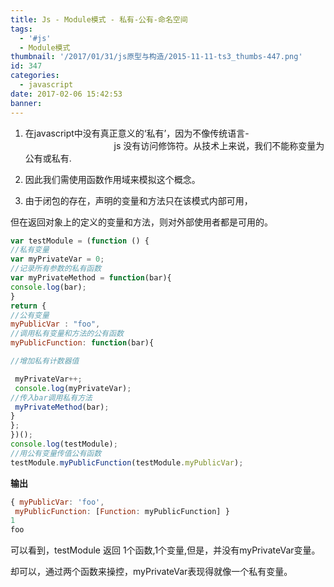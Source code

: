 ```yaml
---
title: Js - Module模式 - 私有-公有-命名空间
tags:
  - '#js'
  - Module模式
thumbnail: '/2017/01/31/js原型与构造/2015-11-11-ts3_thumbs-447.png'
id: 347
categories:
  - javascript
date: 2017-02-06 15:42:53
banner:
---
```



1.  在javascript中没有真正意义的‘私有’，因为不像传统语言-                                                                   js 没有访问修饰符。从技术上来说，我们不能称变量为公有或私有.</p>
2.  因此我们需使用函数作用域来模拟这个概念。

3.  由于闭包的存在，声明的变量和方法只在该模式内部可用，


<!-- more -->

但在返回对象上的定义的变量和方法，则对外部使用者都是可用的。

``` javascript
var testModule = (function () {
//私有变量
var myPrivateVar = 0;
//记录所有参数的私有函数
var myPrivateMethod = function(bar){
console.log(bar);
}
return {
//公有变量
myPublicVar : "foo",
//调用私有变量和方法的公有函数
myPublicFunction: function(bar){

//增加私有计数器值

 myPrivateVar++;
 console.log(myPrivateVar);
//传入bar调用私有方法
 myPrivateMethod(bar);
}
};
})();
console.log(testModule);
//用公有变量传值公有函数
testModule.myPublicFunction(testModule.myPublicVar);
```

**输出**

``` javascript
{ myPublicVar: 'foo',
 myPublicFunction: [Function: myPublicFunction] }
1
foo
```

可以看到，testModule 返回 1个函数,1个变量,但是，并没有myPrivateVar变量。

却可以，通过两个函数来操控，myPrivateVar表现得就像一个私有变量。
